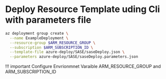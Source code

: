 # Deploy Resource Template uding Cli with parameters file

``` bash
az deployment group create \
  --name ExampleDeployment \
  --resource-group $ARM_RESOURCE_GROUP \
  --subscription $ARM_SUBSCRIPTION_ID \
  --template-file azure-deploy/SASE/saseDeploy.json \
  --parameters azure-deploy/SASE/saseDeploy.parameters.json
```

!!! important
    Configure Envrionmnet Varaible ARM_RESOURCE_GROUP and ARM_SUBSCRIPTION_ID

        


